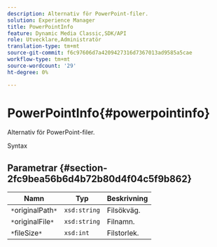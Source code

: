 ```yaml
---
description: Alternativ för PowerPoint-filer.
solution: Experience Manager
title: PowerPointInfo
feature: Dynamic Media Classic,SDK/API
role: Utvecklare,Administratör
translation-type: tm+mt
source-git-commit: f6c97606d7a4209427316d7367013ad9585a5cae
workflow-type: tm+mt
source-wordcount: '29'
ht-degree: 0%

---
```



# PowerPointInfo{#powerpointinfo}

Alternativ för PowerPoint-filer.

Syntax

## Parametrar {#section-2fc9bea56b6d4b72b80d4f04c5f9b862}

| Namn | Typ | Beskrivning |
|---|---|---|
| `*`originalPath`*` | `xsd:string` | Filsökväg. |
| `*`originalFile`*` | `xsd:string` | Filnamn. |
| `*`fileSize`*` | `xsd:int` | Filstorlek. |

